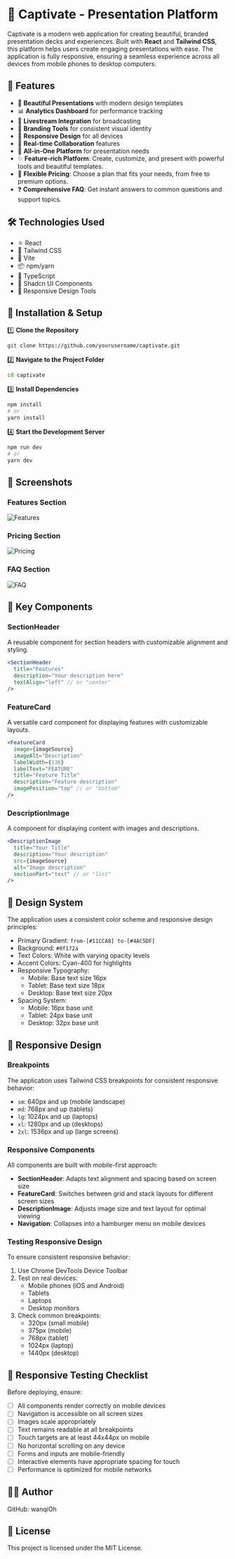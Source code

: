 # 🎯 Captivate - Presentation Platform

Captivate is a modern web application for creating beautiful, branded presentation decks and experiences. Built with **React** and **Tailwind CSS**, this platform helps users create engaging presentations with ease. The application is fully responsive, ensuring a seamless experience across all devices from mobile phones to desktop computers.

## 📌 Features

- 🎨 **Beautiful Presentations** with modern design templates
- 📊 **Analytics Dashboard** for performance tracking
- 🎥 **Livestream Integration** for broadcasting
- 🎯 **Branding Tools** for consistent visual identity
- 📱 **Responsive Design** for all devices
- 🔄 **Real-time Collaboration** features
- 🎯 **All-in-One Platform** for presentation needs
- ✨ **Feature-rich Platform**: Create, customize, and present with powerful tools and beautiful templates.
- 💸 **Flexible Pricing**: Choose a plan that fits your needs, from free to premium options.
- ❓ **Comprehensive FAQ**: Get instant answers to common questions and support topics.

## 🛠️ Technologies Used

- ⚛️ React
- 🎨 Tailwind CSS
- 🚀 Vite
- 📦 npm/yarn
- 🎯 TypeScript
- 🎨 Shadcn UI Components
- 📱 Responsive Design Tools

## 🚀 Installation & Setup

1️⃣ **Clone the Repository**

```bash
git clone https://github.com/yourusername/captivate.git
```

2️⃣ **Navigate to the Project Folder**

```bash
cd captivate
```

3️⃣ **Install Dependencies**

```bash
npm install
# or
yarn install
```

4️⃣ **Start the Development Server**

```bash
npm run dev
# or
yarn dev
```

## 📸 Screenshots

### Features Section

![Features](https://firebasestorage.googleapis.com/v0/b/rentalapp-fa5bd.appspot.com/o/images%2Ffeatures.png?alt=media&token=0d8a7c10-e63d-431f-a525-f3f18d9ef5f3)

### Pricing Section

![Pricing](https://firebasestorage.googleapis.com/v0/b/rentalapp-fa5bd.appspot.com/o/images%2Fpricing.png?alt=media&token=51b9c878-7608-429d-814a-784df907c178)

### FAQ Section

![FAQ](https://firebasestorage.googleapis.com/v0/b/rentalapp-fa5bd.appspot.com/o/images%2Ffaq.png?alt=media&token=62e8861d-f473-4238-a981-b965e94ff24f)

## 🎯 Key Components

### SectionHeader

A reusable component for section headers with customizable alignment and styling.

```jsx
<SectionHeader
  title="Features"
  description="Your description here"
  textAlign="left" // or "center"
/>
```

### FeatureCard

A versatile card component for displaying features with customizable layouts.

```jsx
<FeatureCard
  image={imageSource}
  imageAlt="Description"
  labelWidth={136}
  labelText="FEATURE"
  title="Feature Title"
  description="Feature description"
  imagePosition="top" // or "bottom"
/>
```

### DescriptionImage

A component for displaying content with images and descriptions.

```jsx
<DescriptionImage
  title="Your Title"
  description="Your description"
  src={imageSource}
  alt="Image description"
  sectionPart="text" // or "list"
/>
```

## 🎨 Design System

The application uses a consistent color scheme and responsive design principles:

- Primary Gradient: `from-[#11CCA8] to-[#4AC5DF]`
- Background: `#0f172a`
- Text Colors: White with varying opacity levels
- Accent Colors: Cyan-400 for highlights
- Responsive Typography:
  - Mobile: Base text size 16px
  - Tablet: Base text size 18px
  - Desktop: Base text size 20px
- Spacing System:
  - Mobile: 16px base unit
  - Tablet: 24px base unit
  - Desktop: 32px base unit

## 📱 Responsive Design

### Breakpoints

The application uses Tailwind CSS breakpoints for consistent responsive behavior:

- `sm`: 640px and up (mobile landscape)
- `md`: 768px and up (tablets)
- `lg`: 1024px and up (laptops)
- `xl`: 1280px and up (desktops)
- `2xl`: 1536px and up (large screens)

### Responsive Components

All components are built with mobile-first approach:

- **SectionHeader**: Adapts text alignment and spacing based on screen size
- **FeatureCard**: Switches between grid and stack layouts for different screen sizes
- **DescriptionImage**: Adjusts image size and text layout for optimal viewing
- **Navigation**: Collapses into a hamburger menu on mobile devices

### Testing Responsive Design

To ensure consistent responsive behavior:

1. Use Chrome DevTools Device Toolbar
2. Test on real devices:
   - Mobile phones (iOS and Android)
   - Tablets
   - Laptops
   - Desktop monitors
3. Check common breakpoints:
   - 320px (small mobile)
   - 375px (mobile)
   - 768px (tablet)
   - 1024px (laptop)
   - 1440px (desktop)

## 📱 Responsive Testing Checklist

Before deploying, ensure:

- [ ] All components render correctly on mobile devices
- [ ] Navigation is accessible on all screen sizes
- [ ] Images scale appropriately
- [ ] Text remains readable at all breakpoints
- [ ] Touch targets are at least 44x44px on mobile
- [ ] No horizontal scrolling on any device
- [ ] Forms and inputs are mobile-friendly
- [ ] Interactive elements have appropriate spacing for touch
- [ ] Performance is optimized for mobile networks

## 👨‍💻 Author

GitHub: wanqiOh

## 📜 License

This project is licensed under the MIT License.
